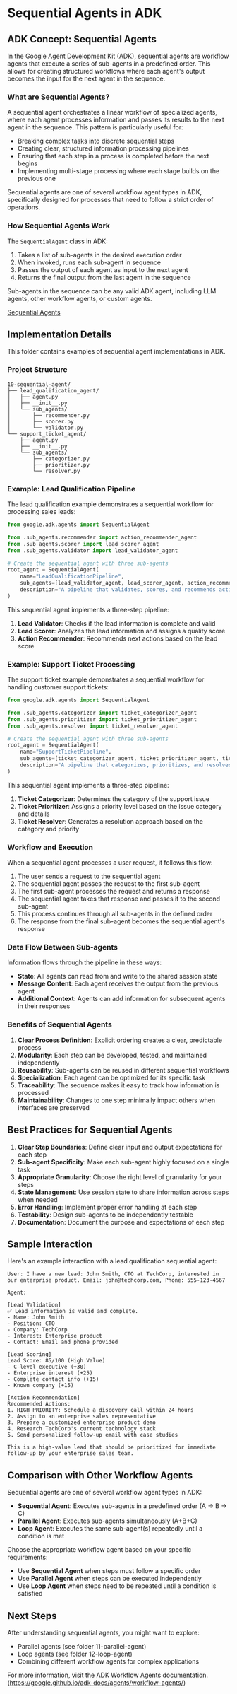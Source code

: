 # Sequential Agents in ADK

## ADK Concept: Sequential Agents

In the Google Agent Development Kit (ADK), sequential agents are workflow agents that execute a series of sub-agents in a predefined order. This allows for creating structured workflows where each agent's output becomes the input for the next agent in the sequence.

### What are Sequential Agents?

A sequential agent orchestrates a linear workflow of specialized agents, where each agent processes information and passes its results to the next agent in the sequence. This pattern is particularly useful for:

- Breaking complex tasks into discrete sequential steps
- Creating clear, structured information processing pipelines
- Ensuring that each step in a process is completed before the next begins
- Implementing multi-stage processing where each stage builds on the previous one

Sequential agents are one of several workflow agent types in ADK, specifically designed for processes that need to follow a strict order of operations.

### How Sequential Agents Work

The `SequentialAgent` class in ADK:

1. Takes a list of sub-agents in the desired execution order
2. When invoked, runs each sub-agent in sequence
3. Passes the output of each agent as input to the next agent
4. Returns the final output from the last agent in the sequence

Sub-agents in the sequence can be any valid ADK agent, including LLM agents, other workflow agents, or custom agents.

[Sequential Agents](google_adk_images\sequential_agents.png)

## Implementation Details

This folder contains examples of sequential agent implementations in ADK.

### Project Structure
```
10-sequential-agent/
├── lead_qualification_agent/
│   ├── agent.py
│   ├── __init__.py
│   └── sub_agents/
│       ├── recommender.py
│       ├── scorer.py
│       └── validator.py
└── support_ticket_agent/
    ├── agent.py
    ├── __init__.py
    └── sub_agents/
        ├── categorizer.py
        ├── prioritizer.py
        └── resolver.py
```

### Example: Lead Qualification Pipeline

The lead qualification example demonstrates a sequential workflow for processing sales leads:

```python
from google.adk.agents import SequentialAgent

from .sub_agents.recommender import action_recommender_agent
from .sub_agents.scorer import lead_scorer_agent
from .sub_agents.validator import lead_validator_agent

# Create the sequential agent with three sub-agents
root_agent = SequentialAgent(
    name="LeadQualificationPipeline",
    sub_agents=[lead_validator_agent, lead_scorer_agent, action_recommender_agent],
    description="A pipeline that validates, scores, and recommends actions for sales leads",
)
```

This sequential agent implements a three-step pipeline:

1. **Lead Validator**: Checks if the lead information is complete and valid
2. **Lead Scorer**: Analyzes the lead information and assigns a quality score
3. **Action Recommender**: Recommends next actions based on the lead score

### Example: Support Ticket Processing

The support ticket example demonstrates a sequential workflow for handling customer support tickets:

```python
from google.adk.agents import SequentialAgent

from .sub_agents.categorizer import ticket_categorizer_agent
from .sub_agents.prioritizer import ticket_prioritizer_agent
from .sub_agents.resolver import ticket_resolver_agent

# Create the sequential agent with three sub-agents
root_agent = SequentialAgent(
    name="SupportTicketPipeline",
    sub_agents=[ticket_categorizer_agent, ticket_prioritizer_agent, ticket_resolver_agent],
    description="A pipeline that categorizes, prioritizes, and resolves customer support tickets",
)
```

This sequential agent implements a three-step pipeline:

1. **Ticket Categorizer**: Determines the category of the support issue
2. **Ticket Prioritizer**: Assigns a priority level based on the issue category and details
3. **Ticket Resolver**: Generates a resolution approach based on the category and priority

### Workflow and Execution

When a sequential agent processes a user request, it follows this flow:

1. The user sends a request to the sequential agent
2. The sequential agent passes the request to the first sub-agent
3. The first sub-agent processes the request and returns a response
4. The sequential agent takes that response and passes it to the second sub-agent
5. This process continues through all sub-agents in the defined order
6. The response from the final sub-agent becomes the sequential agent's response

### Data Flow Between Sub-agents

Information flows through the pipeline in these ways:

- **State**: All agents can read from and write to the shared session state
- **Message Content**: Each agent receives the output from the previous agent
- **Additional Context**: Agents can add information for subsequent agents in their responses

### Benefits of Sequential Agents

1. **Clear Process Definition**: Explicit ordering creates a clear, predictable process
2. **Modularity**: Each step can be developed, tested, and maintained independently
3. **Reusability**: Sub-agents can be reused in different sequential workflows
4. **Specialization**: Each agent can be optimized for its specific task
5. **Traceability**: The sequence makes it easy to track how information is processed
6. **Maintainability**: Changes to one step minimally impact others when interfaces are preserved

## Best Practices for Sequential Agents

1. **Clear Step Boundaries**: Define clear input and output expectations for each step
2. **Sub-agent Specificity**: Make each sub-agent highly focused on a single task
3. **Appropriate Granularity**: Choose the right level of granularity for your steps
4. **State Management**: Use session state to share information across steps when needed
5. **Error Handling**: Implement proper error handling at each step
6. **Testability**: Design sub-agents to be independently testable
7. **Documentation**: Document the purpose and expectations of each step

## Sample Interaction

Here's an example interaction with a lead qualification sequential agent:

```
User: I have a new lead: John Smith, CTO at TechCorp, interested in our enterprise product. Email: john@techcorp.com, Phone: 555-123-4567

Agent: 

[Lead Validation]
✅ Lead information is valid and complete.
- Name: John Smith
- Position: CTO
- Company: TechCorp
- Interest: Enterprise product
- Contact: Email and phone provided

[Lead Scoring]
Lead Score: 85/100 (High Value)
- C-level executive (+30)
- Enterprise interest (+25)
- Complete contact info (+15)
- Known company (+15)

[Action Recommendation]
Recommended Actions:
1. HIGH PRIORITY: Schedule a discovery call within 24 hours
2. Assign to an enterprise sales representative
3. Prepare a customized enterprise product demo
4. Research TechCorp's current technology stack
5. Send personalized follow-up email with case studies

This is a high-value lead that should be prioritized for immediate follow-up by your enterprise sales team.
```

## Comparison with Other Workflow Agents

Sequential agents are one of several workflow agent types in ADK:

- **Sequential Agent**: Executes sub-agents in a predefined order (A → B → C)
- **Parallel Agent**: Executes sub-agents simultaneously (A+B+C)
- **Loop Agent**: Executes the same sub-agent(s) repeatedly until a condition is met

Choose the appropriate workflow agent based on your specific requirements:

- Use **Sequential Agent** when steps must follow a specific order
- Use **Parallel Agent** when steps can be executed independently
- Use **Loop Agent** when steps need to be repeated until a condition is satisfied

## Next Steps

After understanding sequential agents, you might want to explore:
- Parallel agents (see folder 11-parallel-agent)
- Loop agents (see folder 12-loop-agent)
- Combining different workflow agents for complex applications

For more information, visit the ADK Workflow Agents documentation. (https://google.github.io/adk-docs/agents/workflow-agents/)